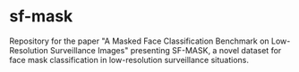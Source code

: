 # sf-mask
Repository for the paper "A Masked Face Classification Benchmark on Low-Resolution Surveillance Images" presenting SF-MASK, a novel dataset for face mask classification in low-resolution surveillance situations.

